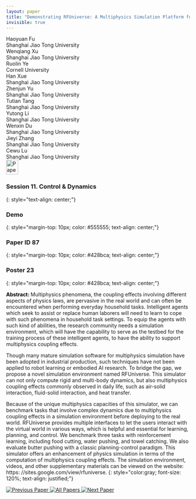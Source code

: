 ```yaml
---
layout: paper
title: "Demonstrating RFUniverse: A Multiphysics Simulation Platform for Embodied AI"
invisible: true
---
```

<div class="paper-authors">
<div class="paper-author-box">
    <div class="paper-author-name">Haoyuan Fu</div>
    <div class="paper-author-uni">Shanghai Jiao Tong University</div>
</div>
<div class="paper-author-box">
    <div class="paper-author-name">Wenqiang Xu</div>
    <div class="paper-author-uni">Shanghai Jiao Tong University</div>
</div>
<div class="paper-author-box">
    <div class="paper-author-name">Ruolin Ye</div>
    <div class="paper-author-uni">Cornell University</div>
</div>
<div class="paper-author-box">
    <div class="paper-author-name">Han Xue</div>
    <div class="paper-author-uni">Shanghai Jiao Tong University</div>
</div>
<div class="paper-author-box">
    <div class="paper-author-name">Zhenjun Yu</div>
    <div class="paper-author-uni">Shanghai Jiao Tong University</div>
</div>
<div class="paper-author-box">
    <div class="paper-author-name">Tutian Tang</div>
    <div class="paper-author-uni">Shanghai Jiao Tong University</div>
</div>
<div class="paper-author-box">
    <div class="paper-author-name">Yutong Li</div>
    <div class="paper-author-uni">Shanghai Jiao Tong University</div>
</div>
<div class="paper-author-box">
    <div class="paper-author-name">Wenxin Du</div>
    <div class="paper-author-uni">Shanghai Jiao Tong University</div>
</div>
<div class="paper-author-box">
    <div class="paper-author-name">Jieyi Zhang</div>
    <div class="paper-author-uni">Shanghai Jiao Tong University</div>
</div>
<div class="paper-author-box">
    <div class="paper-author-name">Cewu Lu</div>
    <div class="paper-author-uni">Shanghai Jiao Tong University</div>
</div>

</div><div class="paper-pdf">
<div> <a href="http://www.roboticsproceedings.org/rss19/p087.pdf"><img src="{{ site.baseurl }}/images/paper_link.png" alt="Paper Website" width = "33"  height = "40"/></a> </div>
</div>

### Session 11. Control & Dynamics
{: style="text-align: center;"}

### Demo
{: style="margin-top: 10px; color: #555555; text-align: center;"}

### Paper ID 87
{: style="margin-top: 10px; color: #428bca; text-align: center;"}

### Poster 23
{: style="margin-top: 10px; color: #428bca; text-align: center;"}

<b style="color: black;">Abstract: </b>Multiphysics phenomena, the coupling effects involving different aspects of physics laws, are pervasive in the real world and can often be encountered when performing everyday household tasks. Intelligent agents which seek to assist
or replace human laborers will need to learn to cope with such phenomena in household task settings. To equip the agents with such kind of abilities, the research community needs a simulation environment, which will have the capability to serve as the testbed for the training process of these intelligent agents, to have the ability to support multiphysics coupling effects.

Though many mature simulation software for multiphysics simulation have been adopted in industrial production, such techniques have not been applied to robot learning or embodied AI research. To bridge the gap, we propose a novel simulation environment named RFUniverse. This simulator can not only compute rigid and multi-body dynamics, but also multiphysics coupling effects commonly observed in daily life, such as air-solid interaction, fluid-solid interaction, and heat transfer.

Because of the unique multiphysics capacities of this simulator, we can benchmark tasks that involve complex dynamics due to multiphysics coupling effects in a simulation environment before deploying to the real world. RFUniverse provides multiple interfaces to let the users interact with the virtual world in various ways, which is helpful and essential for learning, planning, and control. We benchmark three tasks with reinforcement learning, including food cutting, water pushing, and towel catching. We also evaluate butter pushing with a classic planning-control paradigm. This simulator offers an enhancement of physics simulation in terms of the computation of multiphysics coupling effects. The simulation environment, videos, and other supplementary materials can be viewed on the website: https: //sites.google.com/view/rfuniverse.
{: style="color:gray; font-size: 120%; text-align: justified;"}


<div class="paper-menu">
<a href="{{ site.baseurl }}/program/papers/086/"> <img src="{{ site.baseurl }}/images/previous_paper_icon.png" alt="Previous Paper" title="Previous Paper"/> </a>
<a href="{{ site.baseurl }}/program/papers"><img src="{{ site.baseurl }}/images/overview_icon.png" alt="All Papers" title="All Papers"/> </a>
<a href="{{ site.baseurl }}/program/papers/088/"> <img src="{{ site.baseurl }}/images/next_paper_icon.png" alt="Next Paper" title="Next Paper"/> </a>

</div>
